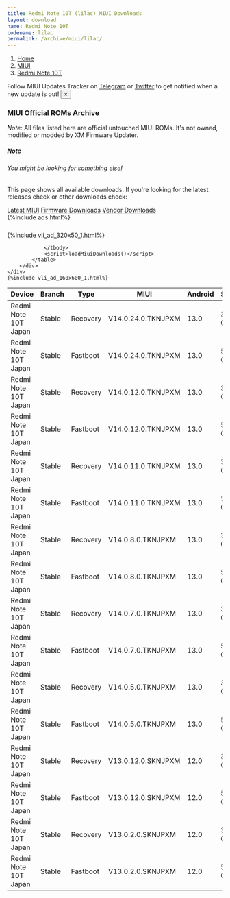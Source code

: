 ```yaml
---
title: Redmi Note 10T (lilac) MIUI Downloads
layout: download
name: Redmi Note 10T
codename: lilac
permalink: /archive/miui/lilac/
---
```

<nav aria-label="breadcrumb">
    <ol class="breadcrumb">
        <li class="breadcrumb-item"><a href="/">Home</a></li>
        <li class="breadcrumb-item"><a href="/miui/">MIUI</a></li>
        <li class="breadcrumb-item active" aria-current="page"><a href="/miui/lilac/">Redmi Note 10T</a></li>
    </ol>
</nav>
<div class="alert alert-primary alert-dismissible fade show" role="alert">
    Follow MIUI Updates Tracker on <a href="https://t.me/MIUIUpdatesTracker" class="alert-link">Telegram</a>
     or <a href="https://twitter.com/MiFwUpdater" class="alert-link">Twitter</a> to get notified when a new update is out!
    <button type="button" class="close" data-dismiss="alert" aria-label="Close">
        <span aria-hidden="true">&times;</span>
    </button>
</div>

### MIUI Official ROMs Archive
*Note*: All files listed here are official untouched MIUI ROMs. It's not owned, modified or modded by XM Firmware Updater.
<div class="card">
  <div class="card-body">
    <h5 class="card-title">Note</h5>
    <h6 class="card-subtitle mb-2 text-muted">You might be looking for something else!</h6>
    <p class="card-text">This page shows all available downloads.
     If you're looking for the latest releases check or other downloads check:</p>
    <a href="/miui/lilac/" class="card-link">Latest MIUI</a>
    <a href="/firmware/lilac/" class="card-link">Firmware Downloads</a>
    <a href="/vendor/lilac/" class="card-link">Vendor Downloads</a>
  </div>
</div>
{%include ads.html%}
<div class="row justify-content-center">
    <div class="col-10">
        <div class="table-responsive-md" style="margin-top: 25px;">
            {%include vli_ad_320x50_1.html%}
            <table id="miui" class="display dt-responsive nowrap compact table table-striped table-hover table-sm">
                <thead class="thead-dark">
                    <tr>
                        <th data-ref="device">Device</th>
                        <th data-ref="branch">Branch</th>
                        <th data-ref="type">Type</th>
                        <th data-ref="miui">MIUI</th>
                        <th data-ref="android">Android</th>
                        <th data-ref="size">Size</th>
                        <th data-ref="size">Date</th>
                        <th data-ref="link">Link</th>
                    </tr>
                </thead>
                <tbody>
                <tr><td>Redmi Note 10T Japan</td><td>Stable</td><td>Recovery</td><td>V14.0.24.0.TKNJPXM</td><td>13.0</td><td>3.5 GB</td><td>2024-09-30</td><td><a href="/miui/lilac/stable/V14.0.24.0.TKNJPXM/">Download</a></td></tr>
<tr><td>Redmi Note 10T Japan</td><td>Stable</td><td>Fastboot</td><td>V14.0.24.0.TKNJPXM</td><td>13.0</td><td>5.2 GB</td><td>2024-09-25</td><td><a href="/miui/lilac/stable/V14.0.24.0.TKNJPXM/">Download</a></td></tr>
<tr><td>Redmi Note 10T Japan</td><td>Stable</td><td>Recovery</td><td>V14.0.12.0.TKNJPXM</td><td>13.0</td><td>3.5 GB</td><td>2024-01-17</td><td><a href="/miui/lilac/stable/V14.0.12.0.TKNJPXM/">Download</a></td></tr>
<tr><td>Redmi Note 10T Japan</td><td>Stable</td><td>Fastboot</td><td>V14.0.12.0.TKNJPXM</td><td>13.0</td><td>5.2 GB</td><td>2024-01-03</td><td><a href="/miui/lilac/stable/V14.0.12.0.TKNJPXM/">Download</a></td></tr>
<tr><td>Redmi Note 10T Japan</td><td>Stable</td><td>Recovery</td><td>V14.0.11.0.TKNJPXM</td><td>13.0</td><td>3.4 GB</td><td>2023-11-06</td><td><a href="/miui/lilac/stable/V14.0.11.0.TKNJPXM/">Download</a></td></tr>
<tr><td>Redmi Note 10T Japan</td><td>Stable</td><td>Fastboot</td><td>V14.0.11.0.TKNJPXM</td><td>13.0</td><td>5.1 GB</td><td>2023-10-31</td><td><a href="/miui/lilac/stable/V14.0.11.0.TKNJPXM/">Download</a></td></tr>
<tr><td>Redmi Note 10T Japan</td><td>Stable</td><td>Recovery</td><td>V14.0.8.0.TKNJPXM</td><td>13.0</td><td>3.4 GB</td><td>2023-07-31</td><td><a href="/miui/lilac/stable/V14.0.8.0.TKNJPXM/">Download</a></td></tr>
<tr><td>Redmi Note 10T Japan</td><td>Stable</td><td>Fastboot</td><td>V14.0.8.0.TKNJPXM</td><td>13.0</td><td>5.3 GB</td><td>2023-07-21</td><td><a href="/miui/lilac/stable/V14.0.8.0.TKNJPXM/">Download</a></td></tr>
<tr><td>Redmi Note 10T Japan</td><td>Stable</td><td>Recovery</td><td>V14.0.7.0.TKNJPXM</td><td>13.0</td><td>3.4 GB</td><td>2023-04-22</td><td><a href="/miui/lilac/stable/V14.0.7.0.TKNJPXM/">Download</a></td></tr>
<tr><td>Redmi Note 10T Japan</td><td>Stable</td><td>Fastboot</td><td>V14.0.7.0.TKNJPXM</td><td>13.0</td><td>5.2 GB</td><td>2023-04-18</td><td><a href="/miui/lilac/stable/V14.0.7.0.TKNJPXM/">Download</a></td></tr>
<tr><td>Redmi Note 10T Japan</td><td>Stable</td><td>Recovery</td><td>V14.0.5.0.TKNJPXM</td><td>13.0</td><td>3.4 GB</td><td>2023-03-06</td><td><a href="/miui/lilac/stable/V14.0.5.0.TKNJPXM/">Download</a></td></tr>
<tr><td>Redmi Note 10T Japan</td><td>Stable</td><td>Fastboot</td><td>V14.0.5.0.TKNJPXM</td><td>13.0</td><td>5.3 GB</td><td>2023-02-27</td><td><a href="/miui/lilac/stable/V14.0.5.0.TKNJPXM/">Download</a></td></tr>
<tr><td>Redmi Note 10T Japan</td><td>Stable</td><td>Recovery</td><td>V13.0.12.0.SKNJPXM</td><td>12.0</td><td>3.0 GB</td><td>2022-12-05</td><td><a href="/miui/lilac/stable/V13.0.12.0.SKNJPXM/">Download</a></td></tr>
<tr><td>Redmi Note 10T Japan</td><td>Stable</td><td>Fastboot</td><td>V13.0.12.0.SKNJPXM</td><td>12.0</td><td>5.1 GB</td><td>2022-12-01</td><td><a href="/miui/lilac/stable/V13.0.12.0.SKNJPXM/">Download</a></td></tr>
<tr><td>Redmi Note 10T Japan</td><td>Stable</td><td>Recovery</td><td>V13.0.2.0.SKNJPXM</td><td>12.0</td><td>3.0 GB</td><td>2022-10-31</td><td><a href="/miui/lilac/stable/V13.0.2.0.SKNJPXM/">Download</a></td></tr>
<tr><td>Redmi Note 10T Japan</td><td>Stable</td><td>Fastboot</td><td>V13.0.2.0.SKNJPXM</td><td>12.0</td><td>5.1 GB</td><td>2022-10-08</td><td><a href="/miui/lilac/stable/V13.0.2.0.SKNJPXM/">Download</a></td></tr>

                </tbody>
                <script>loadMiuiDownloads()</script>
            </table>
        </div>
    </div>
    {%include vli_ad_160x600_1.html%}
</div>
